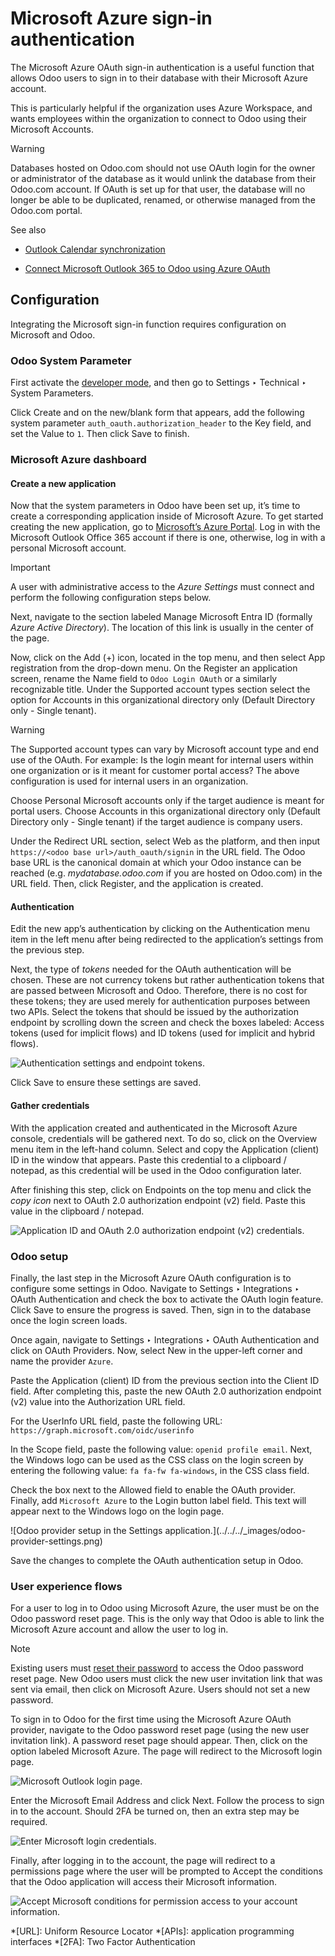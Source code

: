 # Microsoft Azure sign-in authentication

The Microsoft Azure OAuth sign-in authentication is a useful function that
allows Odoo users to sign in to their database with their Microsoft Azure
account.

This is particularly helpful if the organization uses Azure Workspace, and
wants employees within the organization to connect to Odoo using their
Microsoft Accounts.

Warning

Databases hosted on Odoo.com should not use OAuth login for the owner or
administrator of the database as it would unlink the database from their
Odoo.com account. If OAuth is set up for that user, the database will no
longer be able to be duplicated, renamed, or otherwise managed from the
Odoo.com portal.

See also

  * [Outlook Calendar synchronization](../../productivity/calendar/outlook.html)

  * [Connect Microsoft Outlook 365 to Odoo using Azure OAuth](../email_communication/azure_oauth.html)

## Configuration

Integrating the Microsoft sign-in function requires configuration on Microsoft
and Odoo.

### Odoo System Parameter

First activate the [developer mode](../developer_mode.html#developer-mode),
and then go to Settings ‣ Technical ‣ System Parameters.

Click Create and on the new/blank form that appears, add the following system
parameter `auth_oauth.authorization_header` to the Key field, and set the
Value to `1`. Then click Save to finish.

### Microsoft Azure dashboard

#### Create a new application

Now that the system parameters in Odoo have been set up, it’s time to create a
corresponding application inside of Microsoft Azure. To get started creating
the new application, go to [Microsoft’s Azure
Portal](https://portal.azure.com/). Log in with the Microsoft Outlook Office
365 account if there is one, otherwise, log in with a personal Microsoft
account.

Important

A user with administrative access to the _Azure Settings_ must connect and
perform the following configuration steps below.

Next, navigate to the section labeled Manage Microsoft Entra ID (formally
_Azure Active Directory_). The location of this link is usually in the center
of the page.

Now, click on the Add (+) icon, located in the top menu, and then select App
registration from the drop-down menu. On the Register an application screen,
rename the Name field to `Odoo Login OAuth` or a similarly recognizable title.
Under the Supported account types section select the option for Accounts in
this organizational directory only (Default Directory only - Single tenant).

Warning

The Supported account types can vary by Microsoft account type and end use of
the OAuth. For example: Is the login meant for internal users within one
organization or is it meant for customer portal access? The above
configuration is used for internal users in an organization.

Choose Personal Microsoft accounts only if the target audience is meant for
portal users. Choose Accounts in this organizational directory only (Default
Directory only - Single tenant) if the target audience is company users.

Under the Redirect URL section, select Web as the platform, and then input
`https://<odoo base url>/auth_oauth/signin` in the URL field. The Odoo base
URL is the canonical domain at which your Odoo instance can be reached (e.g.
_mydatabase.odoo.com_ if you are hosted on Odoo.com) in the URL field. Then,
click Register, and the application is created.

#### Authentication

Edit the new app’s authentication by clicking on the Authentication menu item
in the left menu after being redirected to the application’s settings from the
previous step.

Next, the type of _tokens_ needed for the OAuth authentication will be chosen.
These are not currency tokens but rather authentication tokens that are passed
between Microsoft and Odoo. Therefore, there is no cost for these tokens; they
are used merely for authentication purposes between two APIs. Select the
tokens that should be issued by the authorization endpoint by scrolling down
the screen and check the boxes labeled: Access tokens (used for implicit
flows) and ID tokens (used for implicit and hybrid flows).

![Authentication settings and endpoint
tokens.](../../../_images/authentication-tokens.png)

Click Save to ensure these settings are saved.

#### Gather credentials

With the application created and authenticated in the Microsoft Azure console,
credentials will be gathered next. To do so, click on the Overview menu item
in the left-hand column. Select and copy the Application (client) ID in the
window that appears. Paste this credential to a clipboard / notepad, as this
credential will be used in the Odoo configuration later.

After finishing this step, click on Endpoints on the top menu and click the
_copy icon_ next to OAuth 2.0 authorization endpoint (v2) field. Paste this
value in the clipboard / notepad.

![Application ID and OAuth 2.0 authorization endpoint \(v2\)
credentials.](../../../_images/overview-azure-app.png)

### Odoo setup

Finally, the last step in the Microsoft Azure OAuth configuration is to
configure some settings in Odoo. Navigate to Settings ‣ Integrations ‣ OAuth
Authentication and check the box to activate the OAuth login feature. Click
Save to ensure the progress is saved. Then, sign in to the database once the
login screen loads.

Once again, navigate to Settings ‣ Integrations ‣ OAuth Authentication and
click on OAuth Providers. Now, select New in the upper-left corner and name
the provider `Azure`.

Paste the Application (client) ID from the previous section into the Client ID
field. After completing this, paste the new OAuth 2.0 authorization endpoint
(v2) value into the Authorization URL field.

For the UserInfo URL field, paste the following URL:
`https://graph.microsoft.com/oidc/userinfo`

In the Scope field, paste the following value: `openid profile email`. Next,
the Windows logo can be used as the CSS class on the login screen by entering
the following value: `fa fa-fw fa-windows`, in the CSS class field.

Check the box next to the Allowed field to enable the OAuth provider. Finally,
add `Microsoft Azure` to the Login button label field. This text will appear
next to the Windows logo on the login page.

![Odoo provider setup in the Settings application.](../../../_images/odoo-
provider-settings.png)

Save the changes to complete the OAuth authentication setup in Odoo.

### User experience flows

For a user to log in to Odoo using Microsoft Azure, the user must be on the
Odoo password reset page. This is the only way that Odoo is able to link the
Microsoft Azure account and allow the user to log in.

Note

Existing users must [reset their password](../users.html#users-reset-password)
to access the Odoo password reset page. New Odoo users must click the new user
invitation link that was sent via email, then click on Microsoft Azure. Users
should not set a new password.

To sign in to Odoo for the first time using the Microsoft Azure OAuth
provider, navigate to the Odoo password reset page (using the new user
invitation link). A password reset page should appear. Then, click on the
option labeled Microsoft Azure. The page will redirect to the Microsoft login
page.

![Microsoft Outlook login page.](../../../_images/odoo-login.png)

Enter the Microsoft Email Address and click Next. Follow the process to sign
in to the account. Should 2FA be turned on, then an extra step may be
required.

![Enter Microsoft login credentials.](../../../_images/login-next.png)

Finally, after logging in to the account, the page will redirect to a
permissions page where the user will be prompted to Accept the conditions that
the Odoo application will access their Microsoft information.

![Accept Microsoft conditions for permission access to your account
information.](../../../_images/accept-access.png)

  *[URL]: Uniform Resource Locator
  *[APIs]: application programming interfaces
  *[2FA]: Two Factor Authentication

